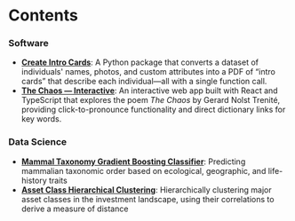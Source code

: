 # Contents

### Software
- [**Create Intro Cards**](https://github.com/robertfmath/Create-Intro-Cards): A Python package that converts a dataset of individuals' names, photos, and custom attributes into a PDF of “intro cards” that describe each individual—all with a single function call.
- [**The Chaos — Interactive**](https://github.com/robertfmath/The-Chaos-Interactive): An interactive web app built with React and TypeScript that explores the poem *The Chaos* by Gerard Nolst Trenité, providing click-to-pronounce functionality and direct dictionary links for key words.

### Data Science
- [**Mammal Taxonomy Gradient Boosting Classifier**](https://github.com/robertfmath/Mammal-Taxonomy-Gradient-Boosting-Classifier): Predicting mammalian taxonomic order based on ecological, geographic, and life-history traits
- [**Asset Class Hierarchical Clustering**](https://github.com/robertfmath/Asset-Class-Hierarchical-Clustering): Hierarchically clustering major asset classes in the investment landscape, using their correlations to derive a measure of distance
